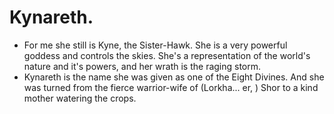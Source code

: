 # Kynareth.
- For me she still is Kyne, the Sister-Hawk. She is a very powerful goddess and controls the skies. She's a representation of the world's nature and it's powers, and her wrath is the raging storm.
- Kynareth is the name she was given as one of the Eight Divines. And she was turned from the fierce warrior-wife of (Lorkha... er, ) Shor to a kind mother watering the crops.
